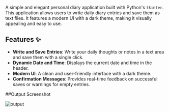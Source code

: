 A simple and elegant personal diary application built with Python's `tkinter`. This application allows users to write daily diary entries and save them as text files. It features a modern UI with a dark theme, making it visually appealing and easy to use.

## Features ✨
- **Write and Save Entries**: Write your daily thoughts or notes in a text area and save them with a single click.
- **Dynamic Date and Time**: Displays the current date and time in the header.
- **Modern UI**: A clean and user-friendly interface with a dark theme.
- **Confirmation Messages**: Provides real-time feedback on successful saves or warnings for empty entries.

##Output Screenshot

![output](https://github.com/user-attachments/assets/7c4bf07f-7858-45f3-8a6d-568aecccbf1c)
